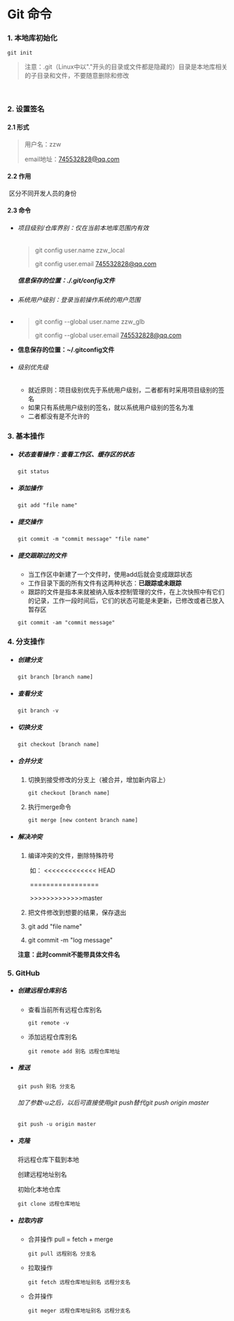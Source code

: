 # Git 命令

### 1. 本地库初始化

```
git init
```

> 注意：.git（Linux中以"."开头的目录或文件都是隐藏的）目录是本地库相关的子目录和文件，不要随意删除和修改  

<br>

### 2. 设置签名

#### 2.1 形式

> 用户名：zzw
>
> email地址：745532828@qq.com

#### 2.2 作用

​	区分不同开发人员的身份

#### 2.3 命令

- ###### 项目级别/仓库界别：仅在当前本地库范围内有效

  > git config user.name zzw_local
  >
  > git config user.email 745532828@qq.com

  ##### 信息保存的位置：./.git/config文件

  

- ###### 系统用户级别：登录当前操作系统的用户范围

- > git config --global user.name zzw_glb
  >
  > git config --global user.email 745532828@qq.com

- **信息保存的位置：~/.gitconfig文件**



- ###### 级别优先级

  - 就近原则：项目级别优先于系统用户级别，二者都有时采用项目级别的签名
  - 如果只有系统用户级别的签名，就以系统用户级别的签名为准
  - 二者都没有是不允许的



### 3. 基本操作

- ##### 状态查看操作：查看工作区、缓存区的状态

  ``` git status
  git status
  ```

- ##### 添加操作

  ```
  git add "file name"
  ```

- ##### 提交操作

  ```
  git commit -m "commit message" "file name"
  ```

- ##### 提交跟踪过的文件

  - 当工作区中新建了一个文件时，使用add后就会变成跟踪状态
  - 工作目录下面的所有文件有这两种状态：**已跟踪或未跟踪**
  - 跟踪的文件是指本来就被纳入版本控制管理的文件，在上次快照中有它们的记录，工作一段时间后，它们的状态可能是未更新，已修改或者已放入暂存区

  ```
  git commit -am "commit message"
  ```

  

### 4. 分支操作

- ##### 创建分支

  ```
  git branch [branch name]
  ```

- ##### 查看分支

  ```
  git branch -v
  ```

- ##### 切换分支

  ```
  git checkout [branch name]
  ```

- ##### 合并分支

  1. 切换到接受修改的分支上（被合并，增加新内容上）

     ```
     git checkout [branch name]
     ```

  2. 执行merge命令

     ```
     git merge [new content branch name]
     ```

- ##### 解决冲突

  1. 编译冲突的文件，删除特殊符号

     ​	如： <<<<<<<<<<<<< HEAD 

     ​			=================

     ​			>>>>>>>>>>>>>master

  2. 把文件修改到想要的结果，保存退出
  3. git add "file name"
  4. git commit -m "log message"

  **注意：此时commit不能带具体文件名**



### 5. GitHub

- ##### 创建远程仓库别名

  - 查看当前所有远程仓库别名

    ```
    git remote -v 
    ```

  - 添加远程仓库别名

    ```
    git remote add 别名 远程仓库地址
    ```

- ##### 推送

  ```
  git push 别名 分支名
  ```

  ###### 加了参数-u之后，以后可直接使用git push替代git push origin master

  ```
  git push -u origin master
  ```

- ##### 克隆

  将远程仓库下载到本地

  创建远程地址别名

  初始化本地仓库

  ```
  git clone 远程仓库地址
  ```

- ##### 拉取内容

  - 合并操作 pull = fetch + merge 

    ```
    git pull 远程别名 分支名
    ```

  - 拉取操作 

    ```
    git fetch 远程仓库地址别名 远程分支名
    ```

  - 合并操作 

    ```
    git meger 远程仓库地址别名 远程分支名
    ```

    

  

